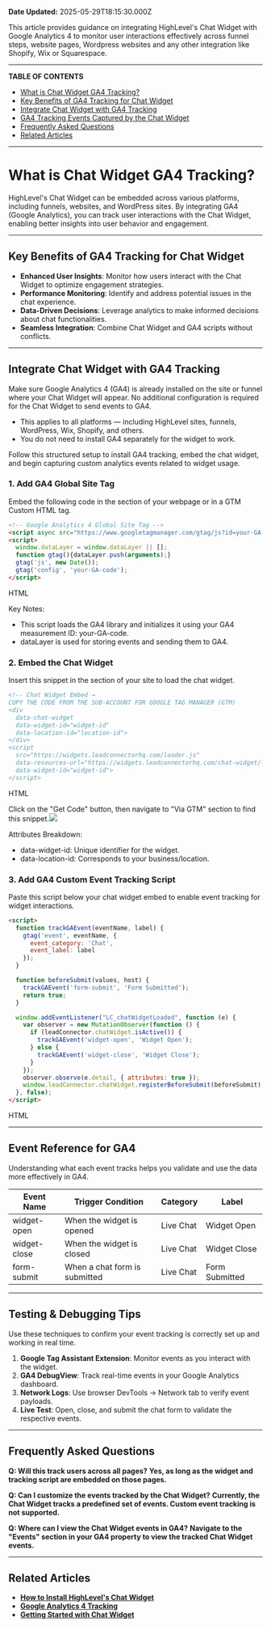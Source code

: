 **Date Updated:** 2025-05-29T18:15:30.000Z

This article provides guidance on integrating HighLevel's Chat Widget with Google Analytics 4 to monitor user interactions effectively across funnel steps, website pages, Wordpress websites and any other integration like Shopify, Wix or Squarespace. 

---

**TABLE OF CONTENTS**

* [What is Chat Widget GA4 Tracking?](#What-is-Chat-Widget-GA4-Tracking?)
* [Key Benefits of GA4 Tracking for Chat Widget](#Key-Benefits-of-GA4-Tracking-for-Chat-Widget)
* [Integrate Chat Widget with GA4 Tracking](#Integrate-Chat-Widget-with-GA4-Tracking)
* [GA4 Tracking Events Captured by the Chat Widget](#GA4-Tracking-Events-Captured-by-the-Chat-Widget)
* [Frequently Asked Questions](#Frequently-Asked-Questions)
* [Related Articles](#Related-Articles)

---

# **What is Chat Widget GA4 Tracking?**

  
HighLevel's Chat Widget can be embedded across various platforms, including funnels, websites, and WordPress sites. By integrating GA4 (Google Analytics), you can track user interactions with the Chat Widget, enabling better insights into user behavior and engagement.

---

## **Key Benefits of GA4 Tracking for Chat Widget**

* **Enhanced User Insights**: Monitor how users interact with the Chat Widget to optimize engagement strategies.
* **Performance Monitoring**: Identify and address potential issues in the chat experience.
* **Data-Driven Decisions**: Leverage analytics to make informed decisions about chat functionalities.
* **Seamless Integration**: Combine Chat Widget and GA4 scripts without conflicts.

---

## **Integrate Chat Widget with GA4 Tracking**

  
Make sure Google Analytics 4 (GA4) is already installed on the site or funnel where your Chat Widget will appear. No additional configuration is required for the Chat Widget to send events to GA4.  
  
* This applies to all platforms — including HighLevel sites, funnels, WordPress, Wix, Shopify, and others.
* You do not need to install GA4 separately for the widget to work.

  
Follow this structured setup to install GA4 tracking, embed the chat widget, and begin capturing custom analytics events related to widget usage.

  
### **1\. Add GA4 Global Site Tag**

Embed the following code in the <head> section of your webpage or in a GTM Custom HTML tag.

```html
<!-- Google Analytics 4 Global Site Tag -->
<script async src="https://www.googletagmanager.com/gtag/js?id=your-GA-code"></script>
<script>
  window.dataLayer = window.dataLayer || [];
  function gtag(){dataLayer.push(arguments);}
  gtag('js', new Date());
  gtag('config', 'your-GA-code');
</script>
```

HTML

Key Notes:

* This script loads the GA4 library and initializes it using your GA4 measurement ID: your-GA-code.
* dataLayer is used for storing events and sending them to GA4.

### **2\. Embed the Chat Widget**

Insert this snippet in the <body> section of your site to load the chat widget.

```html
<!-- Chat Widget Embed →
COPY THE CODE FROM THE SUB-ACCOUNT FOR GOOGLE TAG MANAGER (GTM)
<div
  data-chat-widget
  data-widget-id="widget-id"
  data-location-id="location-id">
</div>
<script
  src="https://widgets.leadconnectorhq.com/loader.js"
  data-resources-url="https://widgets.leadconnectorhq.com/chat-widget/loader.js"
  data-widget-id="widget-id">
</script>
```

HTML

Click on the "Get Code" button, then navigate to "Via GTM" section to find this snippet.![](https://s3.amazonaws.com/cdn.freshdesk.com/data/helpdesk/attachments/production/155047390964/original/wGXYrIMAkpOB10M7HGPU7l97_S-Zyds_4A.png?1748459488)

  
Attributes Breakdown:

* data-widget-id: Unique identifier for the widget.
* data-location-id: Corresponds to your business/location.

### **3\. Add GA4 Custom Event Tracking Script**

Paste this script below your chat widget embed to enable event tracking for widget interactions.

```html
<script>
  function trackGAEvent(eventName, label) {
    gtag('event', eventName, {
      event_category: 'Chat',
      event_label: label
    });
  }

  function beforeSubmit(values, host) {
    trackGAEvent('form-submit', 'Form Submitted');
    return true;
  }

  window.addEventListener("LC_chatWidgetLoaded", function (e) {
    var observer = new MutationObserver(function () {
      if (leadConnector.chatWidget.isActive()) {
        trackGAEvent('widget-open', 'Widget Open');
      } else {
        trackGAEvent('widget-close', 'Widget Close');
      }
    });
    observer.observe(e.detail, { attributes: true });
    window.leadConnector.chatWidget.registerBeforeSubmit(beforeSubmit);
  }, false);
</script>
```

HTML

---

## **Event Reference for GA4**

  
Understanding what each event tracks helps you validate and use the data more effectively in GA4.

  
| **Event Name** | **Trigger Condition**         | **Category** | **Label**      |
| -------------- | ----------------------------- | ------------ | -------------- |
| widget-open    | When the widget is opened     | Live Chat    | Widget Open    |
| widget-close   | When the widget is closed     | Live Chat    | Widget Close   |
| form-submit    | When a chat form is submitted | Live Chat    | Form Submitted |

  
---

## **Testing & Debugging Tips**

  
Use these techniques to confirm your event tracking is correctly set up and working in real time.

1. **Google Tag Assistant Extension**: Monitor events as you interact with the widget.
2. **GA4 DebugView**: Track real-time events in your Google Analytics dashboard.
3. **Network Logs**: Use browser DevTools → Network tab to verify event payloads.
4. **Live Test**: Open, close, and submit the chat form to validate the respective events.

---

## **Frequently Asked Questions**

**Q: Will this track users across all pages?** 
**Yes, as long as the widget and tracking script are embedded on those pages.** 
  
**Q: Can I customize the events tracked by the Chat Widget?** 
**Currently, the Chat Widget tracks a predefined set of events. Custom event tracking is not supported.** 
  
**Q: Where can I view the Chat Widget events in GA4?** 
**Navigate to the "Events" section in your GA4 property to view the tracked Chat Widget events.**

---

## **Related Articles**

* **[](https://help.gohighlevel.com/en/support/solutions/articles/48000984860) [](https://help.gohighlevel.com/en/support/solutions/articles/48000984860)[How to Install HighLevel's Chat Widget](https://help.gohighlevel.com/en/support/solutions/articles/48000984860)**
* **[Google Analytics 4 Tracking](https://help.gohighlevel.com/en/support/solutions/articles/48001234199)**
* **[Getting Started with Chat Widget](https://help.gohighlevel.com/en/support/solutions/articles/155000004102) [](https://help.gohighlevel.com/en/support/solutions/articles/155000004102)[](https://help.gohighlevel.com/en/support/solutions/articles/155000004102)**